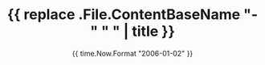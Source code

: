 ---
date: '{{ time.Now.Format "2006-01-02" }}'
title: '{{ replace .File.ContentBaseName "-" " " | title }}'
description: ""
slug: '{{ replace .File.ContentBaseName "-" " " | title }}'
draft: true
---